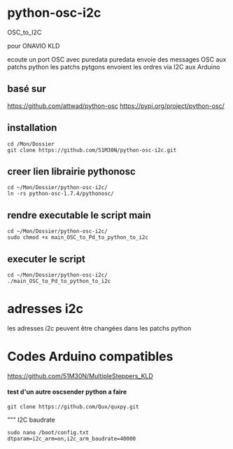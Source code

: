# python-osc-i2c
 OSC_to_I2C
 
pour ONAVIO KLD

ecoute un port OSC avec puredata
puredata envoie des messages OSC aux patchs python
les patchs pytgons envoient les ordres via I2C aux Arduino

 
## basé sur
https://github.com/attwad/python-osc
https://pypi.org/project/python-osc/




## installation 
```
cd /Mon/Dossier
git clone https://github.com/51M30N/python-osc-i2c.git
```
## creer lien librairie pythonosc
```
cd ~/Mon/Dossier/python-osc-i2c/
ln -rs python-osc-1.7.4/pythonosc/
```
## rendre executable le script main
```
cd ~/Mon/Dossier/python-osc-i2c/
sudo chmod +x main_OSC_to_Pd_to_python_to_i2c
```
## executer le script
```
cd ~/Mon/Dossier/python-osc-i2c/
./main_OSC_to_Pd_to_python_to_i2c
```

# adresses i2c
les adresses i2c peuvent être changées dans les patchs python


# Codes Arduino compatibles
https://github.com/51M30N/MultipleSteppers_KLD





#### test d'un autre oscsender python a faire
```
git clone https://github.com/Qux/quxpy.git
```


""" I2C baudrate
```
sudo nano /boot/config.txt
dtparam=i2c_arm=on,i2c_arm_baudrate=40000
```
